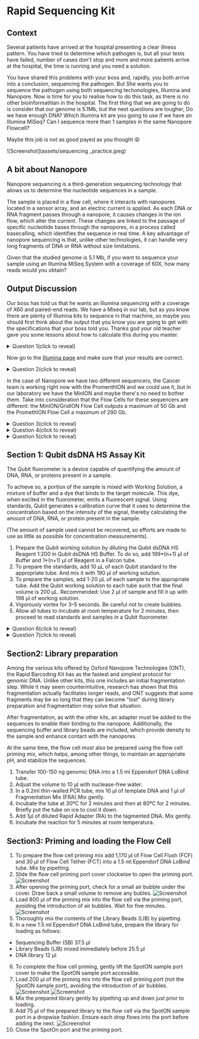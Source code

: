 # Rapid Sequencing Kit

## Context

Several patients have arrived at the hospital presenting a clear illness pattern. You have tried to determine which pathogen is, but all your tests have failed, number of cases don't stop and more and more patients arrive at the hospital, the time is running and you need a solution.

You have shared this problems with your boss and, rapidly, you both arrive into a conclusion, sequencing the pathogen. But She wants you to sequence the pathogen using both sequencing techonologies, Illumina and Nanopore. Now is time for you to realise how to do this task, as there is no other bioinformatitian in the hospital. The first thing that we are going to do is consider that our genome is 5.1Mb, but the next questions are tougher, Do we have enough DNA? Which Illumina kit are you going to use if we have an Illumina MiSeq? Can I sequence more than 1 samples in the same Nanopore Flowcell?

Maybe this job is not as good payed as you thought :dizzy_face:

![Screenshot](assets/sequencing _practice.jpeg)

## A bit about Nanopore

Nanopore sequencing is a third-generation sequencing technology that allows us to determine the nucleotide sequences in a sample.

The sample is placed in a flow cell, where it interacts with nanopores located in a sensor array, and an electric current is applied. As each DNA or RNA fragment passes through a nanopore, it causes changes in the ion flow, which alter the current. These changes are linked to the passage of specific nucleotide bases through the nanopores, in a process called basecalling, which identifies the sequence in real time. A key advantage of nanopore sequencing is that, unlike other technologies, it can handle very long fragments of DNA or RNA without size limitations.

Given that the studied genome is 5.1 Mb, if you want to sequence your sample using an Illumina MiSeq System with a coverage of 60X, how many reads would you obtain?

## Output Discussion

Our boss has told us that he wants an Illumina sequencing with a coverage of X60 and paired-end reads. We have a Miseq in our lab, but as you know there are plenty of Illumina kits to sequence in that machine, so maybe you should first think about the output that you know you are going to get with the specifications that your boss told you. Thanks god your old teacher gave you some lessons about how to calculate this during you master.

<details>
<summary>Question 1(click to reveal)</summary>
Given that the studied genome is 5.1 Mb, if you want to sequence your sample using an Illumina MiSeq System with a coverage of 60X, how many reads would you obtain?
</details>

Now go to the [Illumina page](https://support.illumina.com/downloads/sequencing_coverage_calculator.html) and make sure that your results are correct.

<details>
<summary>Question 2(click to reveal)</summary>
Which MiSeq Illumina kit should we use if we only have 1 sample? Which one would you use if there were more samples?
</details>

In the case of Nanopore we have two different sequencers, the Cancer team is working right now with the PromenthION and we could use it, but in our laboratory we have the MinION and maybe there's no need to bother them. Take into consideration that the Flow Cells for these sequencers are different: the MinION/GridION Flow Cell outputs a maximum of 50 Gb and the PromethION Flow Cell a maximum of 290 Gb.

<details>
<summary>Question 3(click to reveal)</summary>
Knowing this, which sequencer would you use to sequence your sample?
</details>

<details>
<summary>Question 4(click to reveal)</summary>
If we use the whole Flow Cell, which cover should we get? 
</details>

<details>
<summary>Question 5(click to reveal)</summary>
With the research that we have already done we know that we only need a coverage of X20 with the nanopore reads. Obviously your output is going to be much more bigger, How would you handle it?
</details>


## Section 1: Qubit dsDNA HS Assay Kit

The Qubit fluorometer is a device capable of quantifying the amount of DNA, RNA, or proteins present in a sample.

To achieve so, a portion of the sample is mixed with Working Solution, a mixture of buffer and a dye that binds to the target molecule. This dye, when excited in the fluorometer, emits a fluorescent signal. Using standards, Qubit generates a calibration curve that it uses to determine the concentration based on the intensity of the signal, thereby calculating the amount of DNA, RNA, or protein present in the sample.

(The amount of sample used cannot be recovered, so efforts are made to use as little as possible for concentration measurements).


1. Prepare the Qubit working solution by diluting the Qubit dsDNA HS Reagent 1:200 in Qubit dsDNA HS Buffer.
To do so, add 199*(n+1) µl of Buffer and 1*(n+1) µl of Reagent in a Falcon tube.
2. To prepare the standards, add 10 µL of each Qubit standard to the appropriate tube. And mix it with 190 µl of working solution.
3. To prepare the samples, add 1-20 µL of each sample to the appropriate tube. Add the Qubit working solution to each tube such that the final volume is 200 µL.
Recommended: Use 2 µl of sample and fill it up with 198 µl of working solution.
4. Vigorously vortex for 3–5 seconds. Be careful not to create bubbles.
5. Allow all tubes to incubate at room temperature for 2 minutes, then proceed to read standards and samples in a Qubit fluorometer.

<details>
<summary>Question 6(click to reveal)</summary>
Taking into considereation that we have to sequence in two different sequencers with different input specifications, do you think that we have enough DNA to satisfy the minimum input of both sequencers?
</details>

<details>
<summary>Question 7(click to reveal)</summary>
What would you do if you have enough DNA but the amount of microliters that you need to add is more than the maximum expected?
</details>

## Section2: Library preparation

Among the various kits offered by Oxford Nanopore Technologies (ONT), the Rapid Barcoding Kit has as the fastest and simplest protocol for genomic DNA. Unlike other kits, this one includes an initial fragmentation step. While it may seem counterintuitive, research has shown that this fragmentation actually facilitates longer reads, and ONT suggests that some fragments may be so long that they can become "lost" during library preparation and fragmentation may solve that situation.

After fragmentation, as with the other kits, an adapter must be added to the sequences to enable their binding to the nanopore. Additionally, the sequencing buffer and library beads are included, which provide density to the sample and enhance contact with the nanopores.

At the same time, the flow cell must also be prepared using the flow cell priming mix, which helps, among other things, to maintain an appropriate pH, and stabilize the sequences.

1. Transfer 100-150 ng genomic DNA into a 1.5 ml Eppendorf DNA LoBind tube.
2. Adjust the volume to 10 µl with nuclease-free wáter.
3. In a 0.2ml thin-walled PCR tube, mix 10 μl of template DNA and 1 μl of Fragmentation Mix (FRA).Mix gently.
4. Incubate the tube at 30ºC for 2 minutes and then at 80ºC for 2 minutes. Briefly put the tube on ice to cool it down.
5. Add 1μl of diluted Rapid Adapter (RA) to the tagmented DNA. Mix gently.
6. Incubate the reaction for 5 minutes at room temperatura.

## Section3: Priming and loading the Flow Cell

1. To prepare the flow cell priming mix add 1,170 µl of Flow Cell Flush (FCF) and 30 µl of Flow Cell Tether (FCT) into a 1.5 ml Eppendorf DNA LoBind tube. Mix by pipetting.
2. Slide the flow cell priming port cover clockwise to open the priming port.
![Screenshot](assets/Image1.png)
3. After opening the priming port, check for a small air bubble under the cover. Draw back a small volume to remove any bubles.
![Screenshot](assets/Image2.gif)
3. Load 800 µl of the priming mix into the flow cell via the priming port, avoiding the introduction of air bubbles. Wait for five minutes.
![Screenshot](assets/Image3.gif)
4. Thoroughly mix the contents of the Library Beads (LIB) by pipetting.
5. In a new 1.5 ml Eppendorf DNA LoBind tube, prepare the library for loading as follows:
- Sequencing Buffer (SB) 37.5 µl
- Library Beads (LIB) mixed immediately before 25.5 µl
- DNA library 12 µl
6. To complete the flow cell priming, gently lift the SpotON sample port cover to make the SpotON sample port accessible.
7. Load 200 µl of the priming mix into the flow cell priming port (not the SpotON sample port), avoiding the introduction of air bubbles.
![Screenshot](assets/Image4.png)
![Screenshot](assets/Image5.gif)
8. Mix the prepared library gently by pipetting up and down just prior to loading.
9. Add 75 μl of the prepared library to the flow cell via the SpotON sample port in a dropwise fashion. Ensure each drop flows into the port before adding the next.
![Screenshot](assets/Image6.gif)
10. Close the SpotOn port and the priming port.

